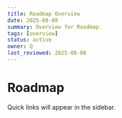 ```yaml
---
title: Roadmap Overview
date: 2025-08-08
summary: Overview for Roadmap.
tags: [overview]
status: active
owner: Q
last_reviewed: 2025-08-08
---
```

# Roadmap

Quick links will appear in the sidebar.
